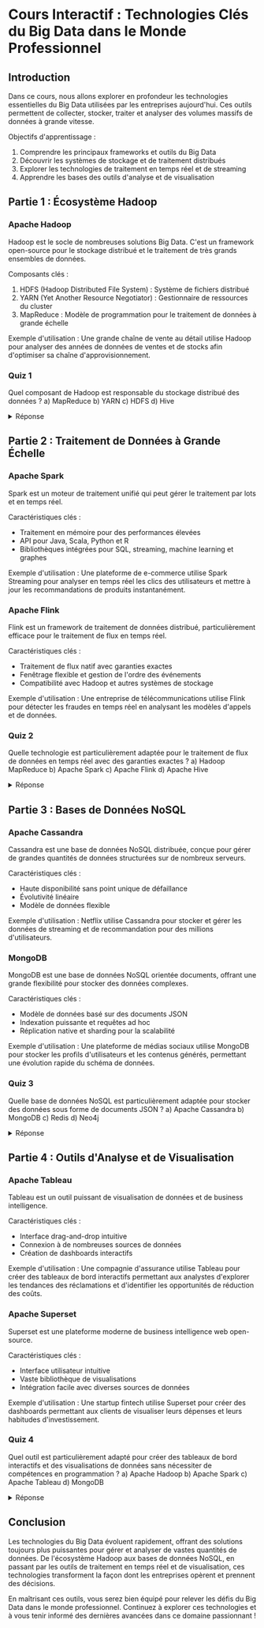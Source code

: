 # Cours Interactif : Technologies Clés du Big Data dans le Monde Professionnel

## Introduction

Dans ce cours, nous allons explorer en profondeur les technologies essentielles du Big Data utilisées par les entreprises aujourd'hui. Ces outils permettent de collecter, stocker, traiter et analyser des volumes massifs de données à grande vitesse.

Objectifs d'apprentissage :
1. Comprendre les principaux frameworks et outils du Big Data
2. Découvrir les systèmes de stockage et de traitement distribués
3. Explorer les technologies de traitement en temps réel et de streaming
4. Apprendre les bases des outils d'analyse et de visualisation

## Partie 1 : Écosystème Hadoop

### Apache Hadoop

Hadoop est le socle de nombreuses solutions Big Data. C'est un framework open-source pour le stockage distribué et le traitement de très grands ensembles de données.

Composants clés :
1. HDFS (Hadoop Distributed File System) : Système de fichiers distribué
2. YARN (Yet Another Resource Negotiator) : Gestionnaire de ressources du cluster
3. MapReduce : Modèle de programmation pour le traitement de données à grande échelle

Exemple d'utilisation :
Une grande chaîne de vente au détail utilise Hadoop pour analyser des années de données de ventes et de stocks afin d'optimiser sa chaîne d'approvisionnement.

### Quiz 1

Quel composant de Hadoop est responsable du stockage distribué des données ?
a) MapReduce
b) YARN
c) HDFS
d) Hive

<details>
<summary>Réponse</summary>
La réponse correcte est c) HDFS. Le Hadoop Distributed File System (HDFS) est le composant de Hadoop responsable du stockage distribué et fiable des données sur un cluster.
</details>

## Partie 2 : Traitement de Données à Grande Échelle

### Apache Spark

Spark est un moteur de traitement unifié qui peut gérer le traitement par lots et en temps réel.

Caractéristiques clés :
- Traitement en mémoire pour des performances élevées
- API pour Java, Scala, Python et R
- Bibliothèques intégrées pour SQL, streaming, machine learning et graphes

Exemple d'utilisation :
Une plateforme de e-commerce utilise Spark Streaming pour analyser en temps réel les clics des utilisateurs et mettre à jour les recommandations de produits instantanément.

### Apache Flink

Flink est un framework de traitement de données distribué, particulièrement efficace pour le traitement de flux en temps réel.

Caractéristiques clés :
- Traitement de flux natif avec garanties exactes
- Fenêtrage flexible et gestion de l'ordre des événements
- Compatibilité avec Hadoop et autres systèmes de stockage

Exemple d'utilisation :
Une entreprise de télécommunications utilise Flink pour détecter les fraudes en temps réel en analysant les modèles d'appels et de données.

### Quiz 2

Quelle technologie est particulièrement adaptée pour le traitement de flux de données en temps réel avec des garanties exactes ?
a) Hadoop MapReduce
b) Apache Spark
c) Apache Flink
d) Apache Hive

<details>
<summary>Réponse</summary>
La réponse correcte est c) Apache Flink. Bien que Spark puisse également gérer le streaming, Flink est conçu spécifiquement pour le traitement de flux natif avec des garanties exactes, ce qui le rend particulièrement adapté aux applications en temps réel nécessitant une grande précision.
</details>

## Partie 3 : Bases de Données NoSQL

### Apache Cassandra

Cassandra est une base de données NoSQL distribuée, conçue pour gérer de grandes quantités de données structurées sur de nombreux serveurs.

Caractéristiques clés :
- Haute disponibilité sans point unique de défaillance
- Évolutivité linéaire
- Modèle de données flexible

Exemple d'utilisation :
Netflix utilise Cassandra pour stocker et gérer les données de streaming et de recommandation pour des millions d'utilisateurs.

### MongoDB

MongoDB est une base de données NoSQL orientée documents, offrant une grande flexibilité pour stocker des données complexes.

Caractéristiques clés :
- Modèle de données basé sur des documents JSON
- Indexation puissante et requêtes ad hoc
- Réplication native et sharding pour la scalabilité

Exemple d'utilisation :
Une plateforme de médias sociaux utilise MongoDB pour stocker les profils d'utilisateurs et les contenus générés, permettant une évolution rapide du schéma de données.

### Quiz 3

Quelle base de données NoSQL est particulièrement adaptée pour stocker des données sous forme de documents JSON ?
a) Apache Cassandra
b) MongoDB
c) Redis
d) Neo4j

<details>
<summary>Réponse</summary>
La réponse correcte est b) MongoDB. MongoDB est une base de données orientée documents qui utilise un format similaire à JSON (BSON) pour stocker des données, ce qui la rend idéale pour les applications nécessitant une structure de données flexible et évolutive.
</details>

## Partie 4 : Outils d'Analyse et de Visualisation

### Apache Tableau

Tableau est un outil puissant de visualisation de données et de business intelligence.

Caractéristiques clés :
- Interface drag-and-drop intuitive
- Connexion à de nombreuses sources de données
- Création de dashboards interactifs

Exemple d'utilisation :
Une compagnie d'assurance utilise Tableau pour créer des tableaux de bord interactifs permettant aux analystes d'explorer les tendances des réclamations et d'identifier les opportunités de réduction des coûts.

### Apache Superset

Superset est une plateforme moderne de business intelligence web open-source.

Caractéristiques clés :
- Interface utilisateur intuitive
- Vaste bibliothèque de visualisations
- Intégration facile avec diverses sources de données

Exemple d'utilisation :
Une startup fintech utilise Superset pour créer des dashboards permettant aux clients de visualiser leurs dépenses et leurs habitudes d'investissement.

### Quiz 4

Quel outil est particulièrement adapté pour créer des tableaux de bord interactifs et des visualisations de données sans nécessiter de compétences en programmation ?
a) Apache Hadoop
b) Apache Spark
c) Apache Tableau
d) MongoDB

<details>
<summary>Réponse</summary>
La réponse correcte est c) Apache Tableau. Tableau est conçu pour permettre aux utilisateurs de créer facilement des visualisations de données et des tableaux de bord interactifs sans nécessiter de compétences avancées en programmation, ce qui le rend populaire pour la business intelligence et l'analyse de données.
</details>

## Conclusion

Les technologies du Big Data évoluent rapidement, offrant des solutions toujours plus puissantes pour gérer et analyser de vastes quantités de données. De l'écosystème Hadoop aux bases de données NoSQL, en passant par les outils de traitement en temps réel et de visualisation, ces technologies transforment la façon dont les entreprises opèrent et prennent des décisions.

En maîtrisant ces outils, vous serez bien équipé pour relever les défis du Big Data dans le monde professionnel. Continuez à explorer ces technologies et à vous tenir informé des dernières avancées dans ce domaine passionnant !